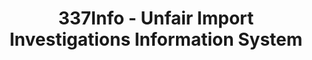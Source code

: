 ---
bigquery: https://console.cloud.google.com/bigquery?p=patents-public-data&d=usitc_investigations&page=dataset&project=sheets-management-319211
citation: US International Trade Commission 337Info Unfair Import Investigations Information
  System
contributors: US International Trade Comission
cost: None
description: US International Trade Commission 337Info Unfair Import Investigations
  Information System contains data on investigations done under Section 337. Section
  337 declares the infringement of certain statutory intellectual property rights
  and other forms of unfair competition in import trade to be unlawful practices.
  Most Section 337 investigations involve allegations of patent or registered trademark
  infringement.
documentation: FAQ and tutorial available on the site
last_edit: Mon, 04 Apr 2022 19:10:40 GMT
location: https://pubapps2.usitc.gov/337external/
maintained_by: US International Trade Comission
schema_fields: '[''issueDateOtherNonFinal'', ''targetDate'', ''teoIdDueDate'', ''lastUpdated'',
  ''startDateMarkmanHearing'', ''teoProceedingInvolved'', ''markmanHearing'', ''currentActiveALJ'',
  ''title'', ''dateComplaintFiled'', ''reportingRequirements'', ''invUnfairAct'',
  ''scheduledStartDateEvidHear'', ''dateCreated'', ''investigationTermDate'', ''aljAssigned'',
  ''ouiiParticipation'', ''cafcAppeals'', ''ouiiAttorney'', ''docketNo'', ''copyrightNumbers'',
  ''htsNumbers'', ''gcAttorney'', ''patentNumbers'', ''id'', ''finalIdOnViolationIssue'',
  ''teoIdIssueDate'', ''dateOfPublicationFrNotice'', ''teoReliefGranted'', ''endDateMarkmanHearing'',
  ''actualEndDateEvidHear'', ''investigationNo'', ''trademarkNumbers'', ''patentNumber'',
  ''finalIdOnViolationDue'', ''complainant'', ''actualStartDateEvidHear'', ''internalRemand'',
  ''finalDetNoViolation'', ''respondent'', ''investigationType'', ''scheduledEndDateEvidHear'',
  ''finalDetViolation'', ''currentStatus'', ''publication_number'']'
shortname: unfair_import_investigations
tags:
- import
- legal
- trade
timeframe: 2008-2021 (prior to 2008 downloadable as a JSON file)
title: 337Info - Unfair Import Investigations Information System
uuid: 2721f5ec-e599-4890-9265-9706719fc71e
---